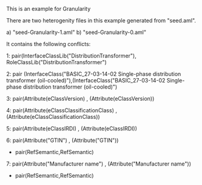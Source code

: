 This is an example for Granularity

There are two heterogenity files in this example generated from "seed.aml".

a) "seed-Granularity-1.aml"
b) "seed-Granularity-0.aml"

It contains the following conflicts:

1: pair(InterfaceClassLib("DistributionTransformer"), RoleClassLib("DistributionTransformer")

2: pair (InterfaceClass("BASIC_27-03-14-02 Single-phase distribution transformer (oil-cooled)"),(InterfaceClass("BASIC_27-03-14-02 Single-phase distribution transformer (oil-cooled)")

3: pair(Attribute(eClassVersion) , (Attribute(eClassVersion))

4: pair(Attribute(eClassClassificationClass) , (Attribute(eClassClassificationClass))

5: pair(Attribute(eClassIRDI) , (Attribute(eClassIRDI))

6: pair(Attribute("GTIN") , (Attribute("GTIN"))
  
 - pair(RefSemantic,RefSemantic)
 
7: pair(Attribute("Manufacturer name") , (Attribute("Manufacturer name"))

 - pair(RefSemantic,RefSemantic)
